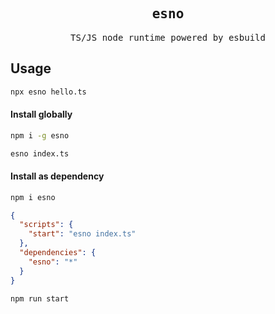 <h2 align='center'>
<samp>esno</samp>
</h2>

<p align='center'>
<samp>TS/JS node runtime powered by esbuild</samp>
</p>

## Usage

```bash
npx esno hello.ts
```

#### Install globally

```bash
npm i -g esno

esno index.ts
```

#### Install as dependency

```bash
npm i esno
```

```json
{
  "scripts": {
    "start": "esno index.ts"
  },
  "dependencies": {
    "esno": "*"
  }
}
```

```bash
npm run start
```

